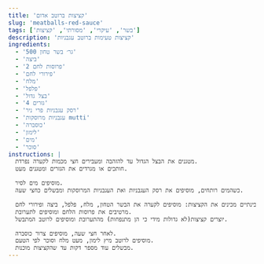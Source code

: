 ```yaml
---
title: 'קציצות ברוטב אדום'
slug: 'meatballs-red-sauce'
tags: ['בשר', 'עיקרי', 'מסורתי', 'קציצות']
description: 'קציצות טעימות ברוטב עגבניות'
ingredients:
  - '500 גר׳ בשר טחון'
  - 'ביצה'
  - '2 פרוסות לחם'
  - 'פירורי לחם'
  - 'מלח'
  - 'פלפל'
  - 'בצל גדול'
  - '4 גזרים'
  - 'רסק עגבניות פרי ניר'
  - 'עגבניות מרוסקות mutti'
  - 'כוסברה'
  - 'לימון'
  - 'מים'
  - 'סוכר'
instructions: |
  מטגנים את הבצל הגדול עד להזהבה ומעבירים חצי מכמות לקערה נפרדת.
  חותכים או מגרדים את הגזרים ומטגנים מעט.

  מוסיפים מים לסיר.
  כשהמים רותחים, מוסיפים את רסק העגבניות ואת העגבניות המרוסקות ומבשלים כחצי שעה.

  בינתיים מכינים את הקציצות: מוסיפים לקערה את הבשר הטחון, מלח, פלפל, ביצה ופירורי לחם.
  מרטיבים את פרוסות הלחם ומוסיפים לתערובת.
  יוצרים קציצות(לא גדולות מידי כי הן מתנפחות) מהתערובת ומוסיפים לרוטב המתבשל.

  לאחר חצי שעה, מוסיפים צרור כוסברה.
  מוסיפים לרוטב מיץ לימון, מעט מלח וסוכר לפי הטעם.
  מבשלים עוד מספר דקות עד שהקציצות מוכנות.
---
```

